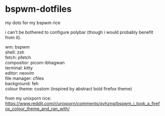 # bspwm-dotfiles
my dots for my bspwm rice

i can't be bothered to configure polybar (though i would probably benefit from it).

wm: bspwm <br/>
shell: zsh <br/>
fetch: pfetch <br/>
compositor: picom-ibhagwan <br/>
terminal: kitty <br/>
editor: neovim <br/>
file manager: cfiles <br/>
background: feh <br/>
colour theme: custom (inspired by abstract bold firefox theme) <br/>

from my unixporn rice: https://www.reddit.com/r/unixporn/comments/qvhzng/bspwm_i_took_a_firefox_colour_theme_and_ran_with/
